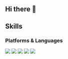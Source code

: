 ## Hi there 👋

## Skills
### Platforms & Languages
<img src="https://img.shields.io/badge/Javascript-FFFF00?style=flat-square&logo=Javascript&logoColor=black"/> <img src="https://img.shields.io/badge/React-00FFFF?style=flat-square&logo=React&logoColor=black"/> <img src="https://img.shields.io/badge/Node.js-00CC00?style=flat-square&logo=Node.js&logoColor=white"/> <img src="https://img.shields.io/badge/MongoDB-000066?style=flat-square&logo=mongodb&logoColor=33FF33"/> <img src="https://img.shields.io/badge/Mongoose-#880000?style=flat-square&logo=mongoose&logoColor=white"/>

<!--
**wipddsu/wipddsu** is a ✨ _special_ ✨ repository because its `README.md` (this file) appears on your GitHub profile.

Here are some ideas to get you started:

- 🔭 I’m currently working on ...
- 🌱 I’m currently learning ...
- 👯 I’m looking to collaborate on ...
- 🤔 I’m looking for help with ...
- 💬 Ask me about ...
- 📫 How to reach me: ...
- 😄 Pronouns: ...
- ⚡ Fun fact: ...
-->
